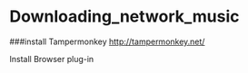 # Downloading_network_music

###install Tampermonkey
    http://tampermonkey.net/
    
  Install Browser plug-in

